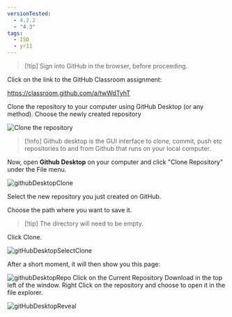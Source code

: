 ```yaml
---
versionTested:
  - 4.2.2
  - "4.3"
tags:
  - ISD
  - yr11
---
```


> [!tip] Sign into GitHub in the browser, before proceeding.

Click on the link to the GitHub Classroom assignment:

https://classroom.github.com/a/twWdTyhT

Clone the repository to your computer using GitHub Desktop (or any method). Choose the newly created repository

![Clone the repository](repoClone.png)

> [!info] Github desktop is the GUI interface to clone, commit, push etc repositories to and from Github that runs on your local computer.


Now, open **Github Desktop** on your computer and click "Clone Repository" under the File menu.

![githubDesktopClone](_sharedContent/_images/githubDesktopClone.png)

Select the new repository you just created on GitHub.

Choose the path where you want to save it.

> [!tip] The directory will need to be empty.


Click Clone.

![gitHubDesktopSelectClone](_sharedContent/_images/gitHubDesktopSelectClone.png)

After a short moment, it will then show you this page:

![githubDesktopRepo](_sharedContent/_images/githubDesktopRepo.png)
Click on the Current Repository Download in the top left of the window. Right Click on the repository and choose to open it in the file explorer.

![gitHubDesktopReveal](_sharedContent/_images/gitHubDesktopReveal.png)